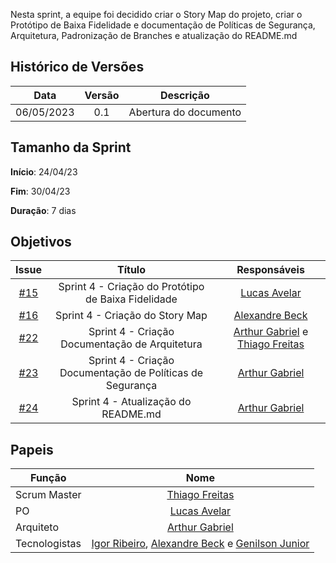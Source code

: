 Nesta sprint, a equipe foi decidido criar o Story Map do projeto, criar o Protótipo de Baixa Fidelidade e documentação de Políticas de Segurança, Arquitetura, Padronização de Branches e atualização do README.md

## Histórico de Versões

|    Data    | Versão |       Descrição       |
| :--------: | :----: | :-------------------: |
| 06/05/2023 |  0.1   | Abertura do documento |

## Tamanho da Sprint

**Início**: 24/04/23

**Fim**: 30/04/23

**Duração**: 7 dias

## Objetivos

|                            Issue                             |              Título               |                    Responsáveis                     |
| :----------------------------------------------------------: | :-------------------------------: | :-------------------------------------------------: |
| [#15](https://github.com/fga-eps-mds/2023.1-GuiaUnB/issues/15) | Sprint 4 - Criação do Protótipo de Baixa Fidelidade | [Lucas Avelar](https://github.com/LucasAvelar2711) |
| [#16](https://github.com/fga-eps-mds/2023.1-GuiaUnB/issues/16) |  Sprint 4 - Criação do Story Map  | [Alexandre Beck](https://github.com/zzzBECK) |
| [#22](https://github.com/fga-eps-mds/2023.1-GuiaUnB/issues/22) | Sprint 4 - Criação Documentação de Arquitetura | [Arthur Gabriel](https://github.com/ArthurGabrieel) e [Thiago Freitas](https://github.com/thiagorfreitas) |
| [#23](https://github.com/fga-eps-mds/2023.1-GuiaUnB/issues/23) | Sprint 4 - Criação Documentação de Políticas de Segurança | [Arthur Gabriel](https://github.com/ArthurGabrieel) |
| [#24](https://github.com/fga-eps-mds/2023.1-GuiaUnB/issues/24) | Sprint 4 - Atualização do README.md | [Arthur Gabriel](https://github.com/ArthurGabrieel) |


## Papeis

| Função        |                                                                           Nome                                                                            |
| ------------- | :-------------------------------------------------------------------------------------------------------------------------------------------------------: |
| Scrum Master  |                                                    [Thiago Freitas](https://github.com/thiagorfreitas)                                                    |
| PO            |                                                    [Lucas Avelar](https://github.com/LucasAvelar2711)                                                     |
| Arquiteto     |                                                    [Arthur Gabriel](https://github.com/ArthurGabrieel)                                                    |
| Tecnologistas | [Igor Ribeiro](https://github.com/igor-ribeir0), [Alexandre Beck](https://github.com/zzzBECK) e [Genilson Junior](https://github.com/GenilsonJunior99006) |
